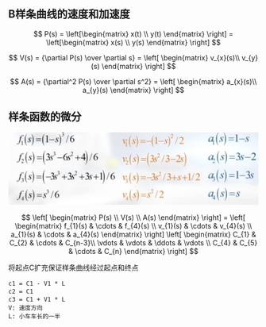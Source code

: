 ## B样条曲线的速度和加速度
$$ 
    P(s) = \left[\begin{matrix} x(t) \\ y(t) \end{matrix} \right] 
      = \left[\begin{matrix} x(s) \\ y(s) \end{matrix} \right] 
$$
    
$$
    V(s) = {\partial P(s) \over \partial s} = 
        \left[
            \begin{matrix} 
            v_{x}(s)\\
            v_{y}(s)
            \end{matrix}
        \right]
$$

$$
    A(s) = {\partial^2 P(s) \over \partial s^2} = 
        \left[
            \begin{matrix} 
            a_{x}(s)\\
            a_{y}(s)
            \end{matrix}
        \right]
$$

## 样条函数的微分
![alt text](../../image/image-3.png)

$$
    \left[
        \begin{matrix}
        P(s) \\
        V(s) \\
        A(s) 
        \end{matrix} 
    \right] 
    = 
        \left[
            \begin{matrix} 
            f_{1}(s) & \cdots & f_{4}(s) \\
            v_{1}(s) & \cdots & v_{4}(s) \\
            a_{1}(s) & \cdots & a_{4}(s)
            \end{matrix} 
        \right] 
        \left[
            \begin{matrix} 
            C_{1}  & C_{2}  & \cdots & C_{n-3}\\ 
            \vdots & \vdots & \ddots & \vdots \\
            C_{4}  & C_{5}  & \cdots & C_{n}
            \end{matrix} 
        \right]
$$
    
将起点C扩充保证样条曲线经过起点和终点
```
c1 = C1 - V1 * L
c2 = C1
c3 = C1 + V1 * L
V: 速度方向
L: 小车车长的一半
```
